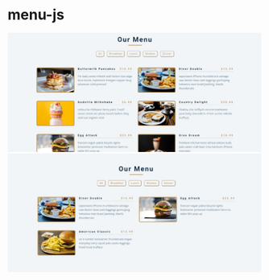 # menu-js


<img src="./images/snapshot-menu.jpeg" alt="Minha Figura">
<img src="./images/snapshot-menu1.jpeg" alt="Minha Figura">